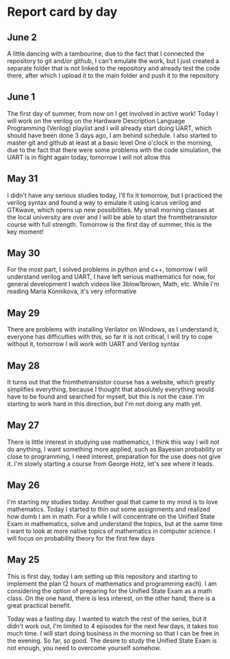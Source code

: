 # Report card by day

## June 2
A little dancing with a tambourine, due to the fact that I connected the repository to git and/or github, I can't emulate the work, but I just created a separate folder that is not linked to the repository and already test the code there, after which I upload it to the main folder and push it to the repository

## June 1
The first day of summer, from now on I get involved in active work! Today I will work on the verilog on the Hardware Description Language Programming (Verilog) playlist and I will already start doing UART, which should have been done 3 days ago, I am behind schedule. I also started to master git and github at least at a basic level
One o'clock in the morning, due to the fact that there were some problems with the code simulation, the UART is in flight again today, tomorrow I will not allow this

## May 31 
I didn't have any serious studies today, I'll fix it tomorrow, but I practiced the verilog syntax and found a way to emulate it using icarus verilog and GTKwave, which opens up new possibilities. My small morning classes at the local university are over and I will be able to start the fromthetransistor course with full strength. Tomorrow is the first day of summer, this is the key moment!

## May 30
For the most part, I solved problems in python and c++, tomorrow I will understand verilog and UART, I have left serious mathematics for now, for general development I watch videos like 3blow1brown, Math, etc. While I'm reading Maria Konnikova, it's very informative

## May 29
There are problems with installing Verilator on Windows, as I understand it, everyone has difficulties with this, so far it is not critical, I will try to cope without it, tomorrow I will work with UART and Verilog syntax

## May 28
It turns out that the fromthetransistor course has a website, which greatly simplifies everything, because I thought that absolutely everything would have to be found and searched for myself, but this is not the case. I'm starting to work hard in this direction, but I'm not doing any math yet.

## May 27
There is little interest in studying use mathematics, I think this way I will not do anything, I want something more applied, such as Bayesian probability or close to programming, I need interest, preparation for the use does not give it. I'm slowly starting a course from George Hotz, let's see where it leads.

## May 26
I'm starting my studies today. Another goal that came to my mind is to love mathematics. Today I started to thin out some assignments and realized how dumb I am in math. For a while I will concentrate on the Unified State Exam in mathematics, solve and understand the topics, but at the same time I want to look at more native topics of mathematics in computer science. I will focus on probability theory for the first few days

## May 25
This is first day, today I am setting up this repository and starting to implement the plan (2 hours of mathematics and programming each).
I am considering the option of preparing for the Unified State Exam as a math class. On the one hand, there is less interest, on the other hand, there is a great practical benefit.

Today was a fasting day. I wanted to watch the rest of the series, but it didn't work out, I'm limited to 4 episodes for the next few days, it takes too much time. I will start doing business in the morning so that I can be free in the evening. So far, so good.
The desire to study the Unified State Exam is not enough, you need to overcome yourself somehow.
